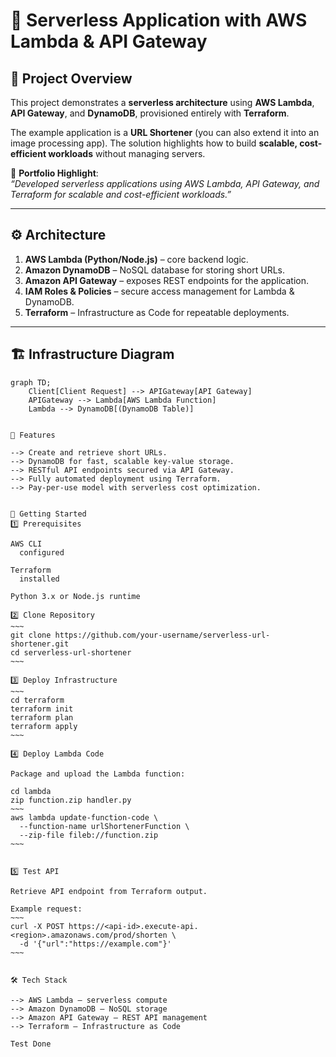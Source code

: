 # 🚀 Serverless Application with AWS Lambda & API Gateway

## 📌 Project Overview
This project demonstrates a **serverless architecture** using **AWS Lambda**, **API Gateway**, and **DynamoDB**, provisioned entirely with **Terraform**.  

The example application is a **URL Shortener** (you can also extend it into an image processing app). The solution highlights how to build **scalable, cost-efficient workloads** without managing servers.  

📝 **Portfolio Highlight**:  
*“Developed serverless applications using AWS Lambda, API Gateway, and Terraform for scalable and cost-efficient workloads.”*

---

## ⚙️ Architecture
1. **AWS Lambda (Python/Node.js)** – core backend logic.  
2. **Amazon DynamoDB** – NoSQL database for storing short URLs.  
3. **Amazon API Gateway** – exposes REST endpoints for the application.  
4. **IAM Roles & Policies** – secure access management for Lambda & DynamoDB.  
5. **Terraform** – Infrastructure as Code for repeatable deployments.  

---

## 🏗️ Infrastructure Diagram
```mermaid
graph TD;
    Client[Client Request] --> APIGateway[API Gateway]
    APIGateway --> Lambda[AWS Lambda Function]
    Lambda --> DynamoDB[(DynamoDB Table)]


🔧 Features

--> Create and retrieve short URLs.
--> DynamoDB for fast, scalable key-value storage.
--> RESTful API endpoints secured via API Gateway.
--> Fully automated deployment using Terraform.
--> Pay-per-use model with serverless cost optimization.


🚀 Getting Started
1️⃣ Prerequisites

AWS CLI
  configured

Terraform
  installed

Python 3.x or Node.js runtime

2️⃣ Clone Repository
~~~
git clone https://github.com/your-username/serverless-url-shortener.git
cd serverless-url-shortener
~~~

3️⃣ Deploy Infrastructure
~~~
cd terraform
terraform init
terraform plan
terraform apply
~~~

4️⃣ Deploy Lambda Code

Package and upload the Lambda function:

cd lambda
zip function.zip handler.py
~~~
aws lambda update-function-code \
  --function-name urlShortenerFunction \
  --zip-file fileb://function.zip
~~~


5️⃣ Test API

Retrieve API endpoint from Terraform output.

Example request:
~~~
curl -X POST https://<api-id>.execute-api.<region>.amazonaws.com/prod/shorten \
  -d '{"url":"https://example.com"}'
~~~


🛠️ Tech Stack

--> AWS Lambda – serverless compute
--> Amazon DynamoDB – NoSQL storage
--> Amazon API Gateway – REST API management
--> Terraform – Infrastructure as Code

Test Done